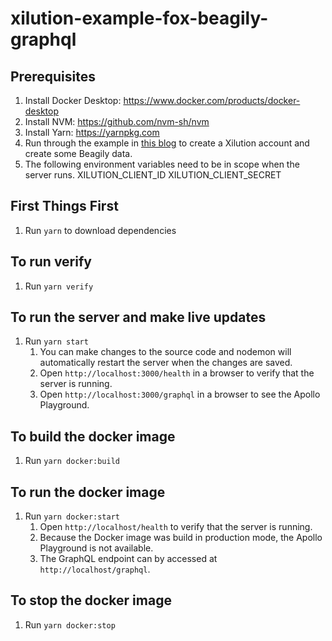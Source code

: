 # xilution-example-fox-beagily-graphql

## Prerequisites

1. Install Docker Desktop: https://www.docker.com/products/docker-desktop
1. Install NVM: https://github.com/nvm-sh/nvm
1. Install Yarn: https://yarnpkg.com
1. Run through the example in [this blog](https://blog.xilution.com/5018604022235529367) to create a Xilution account and create some Beagily data.
1. The following environment variables need to be in scope when the server runs.
    XILUTION_CLIENT_ID
    XILUTION_CLIENT_SECRET

## First Things First

1. Run `yarn` to download dependencies

## To run verify

1. Run `yarn verify`

## To run the server and make live updates

1. Run `yarn start`
    1. You can make changes to the source code and nodemon will automatically restart the server when the changes are saved.
    1. Open `http://localhost:3000/health` in a browser to verify that the server is running.
    1. Open `http://localhost:3000/graphql` in a browser to see the Apollo Playground.

## To build the docker image

1. Run `yarn docker:build`

## To run the docker image

1. Run `yarn docker:start`
    1. Open `http://localhost/health` to verify that the server is running.
    1. Because the Docker image was build in production mode, the Apollo Playground is not available.
    1. The GraphQL endpoint can by accessed at `http://localhost/graphql`.

## To stop the docker image

1. Run `yarn docker:stop`

